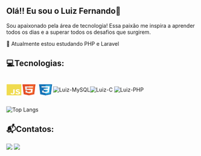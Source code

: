 ## Olá!! Eu sou o Luiz Fernando👋

<p>Sou apaixonado pela área de tecnologia! Essa paixão me inspira a aprender todos os dias e a superar todos os desafios que surgirem.</p> 


📑  Atualmente estou estudando PHP e Laravel


## 💻Tecnologias:

<div style="display: inline_block;"><br><img align="center" alt="Luiz-Js" height="30" width="40" src="https://raw.githubusercontent.com/devicons/devicon/master/icons/javascript/javascript-plain.svg"><img align="center" alt="Luiz-HTML" height="30" width="40" src="https://raw.githubusercontent.com/devicons/devicon/master/icons/html5/html5-original.svg"> <img align="center" alt="Luiz-CSS" height="30" width="40" src="https://raw.githubusercontent.com/devicons/devicon/master/icons/css3/css3-original.svg"><img class="img-MySQl" align="center" alt="Luiz-MySQL" height="50" width="50" src="https://cdn.jsdelivr.net/gh/devicons/devicon@latest/icons/mysql/mysql-plain-wordmark.svg"/><img align="center" alt="Luiz-C" height="30" width="40" src="https://cdn.jsdelivr.net/gh/devicons/devicon@latest/icons/c/c-original.svg"/> <img align="center" alt="Luiz-PHP" height="60" width="40"  src="https://cdn.jsdelivr.net/gh/devicons/devicon@latest/icons/php/php-original.svg"/>


##

![Top Langs](https://github-readme-stats.vercel.app/api/top-langs/?username=luizfsb&layout=compact&theme=dark)

## 📬Contatos:
<div>
  <a href = "mailto:luizfernando.santosbrito@gmail.com"><img src="https://img.shields.io/badge/-Gmail-%23333?style=for-the-badge&logo=gmail&logoColor=white" target="_blank"></a>
  <a href="https://www.linkedin.com/in/luiz-fernando-santos-dev/" target="_blank"><img src="https://img.shields.io/badge/-LinkedIn-%230077B5?style=for-the-badge&logo=linkedin&logoColor=white" target="_blank"></a> 
</div>
